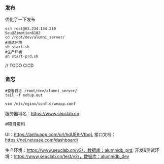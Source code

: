 ### 发布
优化了一下发布
```shell script
ssh root@62.234.134.210
Seu@Zimotion6102
cd /root/dev/alumni_server/
#测试环境
sh start.sh
#生产环境
sh start-prd.sh

```
// TODO CICD

### 备忘

```shell script
#查看日志 /root/dev/alumni_server/
tail -f nohup.out
```

```查看nginx配置
vim /etc/nginx/conf.d/weapp.conf

```

服务器域名：https://www.seuclab.cn

#项目资料

UI：https://lanhuapp.com/url/hdUEK-VtbqL
接口文档：https://nei.netease.com/dashboard/

生产环境：https://www.seuclab.cn/v2/，数据库：alumnidb_prd;
开发&测试环境：https://www.seuclab.cn/test/v2/，数据库：alumnidb_dev